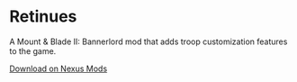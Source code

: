 # Retinues

A Mount & Blade II: Bannerlord mod that adds troop customization features to the game.


[Download on Nexus Mods](https://www.nexusmods.com/mountandblade2bannerlord/mods/8847)